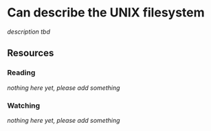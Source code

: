 # Can describe the UNIX filesystem

_description tbd_

## Resources

### Reading

_nothing here yet, please add something_

### Watching

_nothing here yet, please add something_
